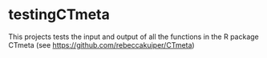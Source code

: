 # testingCTmeta

This projects tests the input and output of all the functions in the R package CTmeta (see https://github.com/rebeccakuiper/CTmeta)
